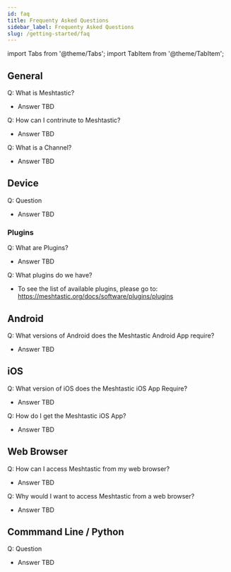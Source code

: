 ```yaml
---
id: faq
title: Frequenty Asked Questions
sidebar_label: Frequenty Asked Questions
slug: /getting-started/faq
---
```

import Tabs from '@theme/Tabs';
import TabItem from '@theme/TabItem';

<!-- 

**** FAQ Contributors, README ***
*
*   Best Practices for the FAQ:
*
*   - Keep the answers Non-Technical. The FAQ should be targeted to non-geeks.
*   - This FAQ is not the authoritative document. Provide a short answer and a link to learn more.
*
****

-->

## General

Q: What is Meshtastic?
* Answer TBD

Q: How can I contrinute to Meshtastic?
* Answer TBD

Q: What is a Channel?
* Answer TBD

## Device

Q: Question
* Answer TBD

### Plugins

Q: What are Plugins?
* Answer TBD

Q: What plugins do we have?
* To see the list of available plugins, please go to: https://meshtastic.org/docs/software/plugins/plugins

## Android

Q: What versions of Android does the Meshtastic Android App require?
* Answer TBD

## iOS

Q: What version of iOS does the Meshtastic iOS App Require?
* Answer TBD

Q: How do I get the Meshtastic iOS App?
* Answer TBD

## Web Browser

Q: How can I access Meshtastic from my web browser?
* Answer TBD

Q: Why would I want to access Meshtastic from a web browser?
* Answer TBD

## Commmand Line / Python

Q: Question
* Answer TBD
